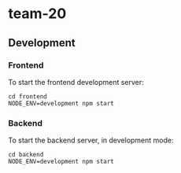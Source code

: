 # team-20

## Development

### Frontend

To start the frontend development server:

```
cd frontend
NODE_ENV=development npm start
```

### Backend

To start the backend server, in development mode:

```
cd backend
NODE_ENV=development npm start
```
